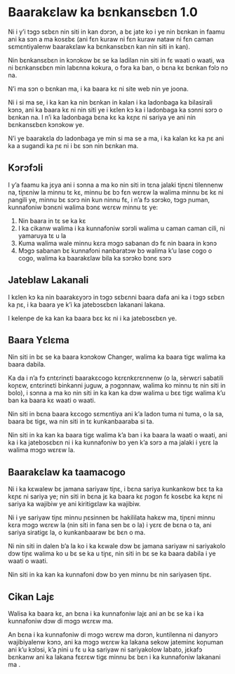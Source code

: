 # Baarakɛlaw ka bɛnkansɛbɛn 1.0

Ni i y’i tɔgɔ sɛbɛn nin siti in kan dɔrɔn, a bɛ jate ko i ye nin bɛnkan in faamu ani ka sɔn a ma kosɛbɛ (ani fɛn kuraw ni fɛn kuraw nataw ni fɛn caman sɛmɛntiyalenw baarakɛlaw ka bɛnkansɛbɛn kan nin siti in kan).

Nin bɛnkansɛbɛn in kɔnɔkow bɛ se ka ladilan nin siti in fɛ waati o waati, wa ni bɛnkansɛbɛn min labɛnna kokura, o fɔra ka ban, o bɛna kɛ bɛnkan fɔlɔ nɔ na.

N’i ​​ma sɔn o bɛnkan ma, i ka baara kɛ ni site web nin ye joona.

Ni i si ma se, i ka kan ka nin bɛnkan in kalan i ka ladonbaga ka bilasirali kɔnɔ, ani ka baara kɛ ni nin siti ye i kɛlen kɔ ka i ladonbaga ka sɔnni sɔrɔ o bɛnkan na. I n’i ka ladonbaga bɛna kɛ ka kɛɲɛ ni sariya ye ani nin bɛnkansɛbɛn kɔnɔkow ye.

N’i ​​ye baarakɛla dɔ ladonbaga ye min si ma se a ma, i ka kalan kɛ ka ɲɛ ani ka a sugandi ka ɲɛ ni i bɛ sɔn nin bɛnkan ma.

## Kɔrɔfɔli

I y’a faamu ka jɛya ani i sɔnna a ma ko nin siti in tɛna jalaki tiɲɛni tilennenw na, tiɲɛniw la minnu tɛ kɛ, minnu bɛ bɔ fɛn wɛrɛw la walima minnu bɛ kɛ ni ɲangili ye, minnu bɛ sɔrɔ nin kun ninnu fɛ, i n’a fɔ sɔrɔko, tɔgɔ ɲuman, kunnafoniw bɔnɛni walima bɔnɛ wɛrɛw minnu tɛ ye:

1. Nin baara in tɛ se ka kɛ
1. I ka cikanw walima i ka kunnafoniw sɔrɔli walima u caman caman cili, ni yamaruya tɛ u la
1. Kuma walima wale minnu kɛra mɔgɔ sabanan dɔ fɛ nin baara in kɔnɔ
1. Mɔgɔ sabanan bɛ kunnafoni nanbaratɔw bɔ walima k’u lase cogo o cogo, walima ka baarakɛlaw bila ka sɔrɔko bɔnɛ sɔrɔ

## Jateblaw Lakanali

I kɛlen kɔ ka nin baarakɛyɔrɔ in tɔgɔ sɛbɛnni baara dafa ani ka i tɔgɔ sɛbɛn ka ɲɛ, i ka baara ye k’i ka jatebɔsɛbɛn lakanani lakana.

I kelenpe de ka kan ka baara bɛɛ kɛ ni i ka jatebɔsɛbɛn ye.

## Baara Yɛlɛma

Nin siti in bɛ se ka baara kɔnɔkow Changer, walima ka baara tigɛ walima ka baara dabila.

Ka da i n’a fɔ ɛntɛrinɛti baarakɛcogo kɛrɛnkɛrɛnnenw (o la, sèrwɛri sabatili koɲɛw, ɛntɛrinɛti binkanni juguw, a ɲɔgɔnnaw, walima ko minnu tɛ nin siti in bolo), i sɔnna a ma ko nin siti in ka kan ka dɔw walima u bɛɛ tigɛ walima k’u ban ka baara kɛ waati o waati.

Nin siti in bɛna baara kɛcogo sɛmɛntiya ani k’a ladon tuma ni tuma, o la sa, baara bɛ tigɛ, wa nin siti in tɛ kunkanbaaraba si ta.

Nin siti in ka kan ka baara tigɛ walima k’a ban i ka baara la waati o waati, ani ka i ka jatebɔsɛbɛn ni i ka kunnafoniw bɔ yen k’a sɔrɔ a ma jalaki i yɛrɛ la walima mɔgɔ wɛrɛw la.

## Baarakɛlaw ka taamacogo

Ni i ka kɛwalew bɛ jamana sariyaw tiɲɛ, i bɛna sariya kunkankow bɛɛ ta ka kɛɲɛ ni sariya ye; nin siti in bɛna jɛ ka baara kɛ ɲɔgɔn fɛ kosɛbɛ ka kɛɲɛ ni sariya ka wajibiw ye ani kiritigɛlaw ka wajibiw.

Ni i ye sariyaw tiɲɛ minnu ɲɛsinnen bɛ hakililata hakɛw ma, tiɲɛni minnu kɛra mɔgɔ wɛrɛw la (nin siti in fana sen bɛ o la) i yɛrɛ de bɛna o ta, ani sariya siratigɛ la, o kunkanbaaraw bɛ bɛn o ma.

Ni nin siti in dalen b’a la ko i ka kɛwale dɔw bɛ jamana sariyaw ni sariyakolo dɔw tiɲɛ walima ko u bɛ se ka u tiɲɛ, nin siti in bɛ se ka baara dabila i ye waati o waati.

Nin siti in ka kan ka kunnafoni dɔw bɔ yen minnu bɛ nin sariyasen tiɲɛ.

## Cikan Lajɛ

Walisa ka baara kɛ, an bɛna i ka kunnafoniw lajɛ ani an bɛ se ka i ka kunnafoniw dɔw di mɔgɔ wɛrɛw ma.

An bɛna i ka kunnafoniw di mɔgɔ wɛrɛw ma dɔrɔn, kuntilenna ni danyɔrɔ wajibiyalenw kɔnɔ, ani ka mɔgɔ wɛrɛw ka lakana sekow jateminɛ koɲuman ani k’u kɔlɔsi, k’a ɲini u fɛ u ka sariyaw ni sariyakolow labato, jɛkafɔ bɛnkanw ani ka lakana fɛɛrɛw tigɛ minnu bɛ bɛn i ka kunnafoniw lakanani ma .
